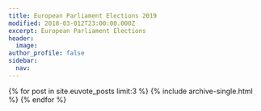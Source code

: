 ```yaml
---
title: European Parliament Elections 2019
modified: 2018-03-012T23:00:00.000Z
excerpt: European Parliament Elections
header:
  image:
author_profile: false
sidebar:
  nav:
---
```

{% for post in site.euvote_posts limit:3 %}
  {% include archive-single.html %}
{% endfor %}
